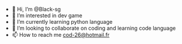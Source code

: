- 👋 Hi, I’m @Black-sg
- 👀 I’m interested in dev game 
- 🌱 I’m currently learning python language
- 💞️ I’m looking to collaborate on coding and learning code language 
- 📫 How to reach me cod-26@hotmail.fr

<!---
Black-sg/Black-sg is a ✨ special ✨ repository because its `README.md` (this file) appears on your GitHub profile.
You can click the Preview link to take a look at your changes.
--->
